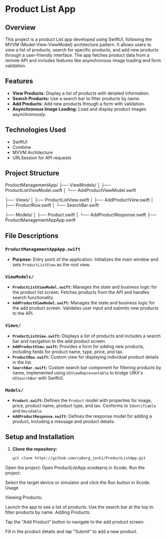 # Product List App

## Overview

This project is a product List app developed using SwiftUI, following the MVVM (Model-View-ViewModel) architecture pattern. It allows users to view a list of products, search for specific products, and add new products through a user-friendly interface. The app fetches product data from a remote API and includes features like asynchronous image loading and form validation.

## Features

- **View Products:** Display a list of products with detailed information.
- **Search Products:** Use a search bar to filter products by name.
- **Add Products:** Add new products through a form with validation.
- **Asynchronous Image Loading:** Load and display product images asynchronously.

## Technologies Used

- SwiftUI
- Combine
- MVVM Architecture
- URLSession for API requests

## Project Structure
ProductManagementApp/
├── ViewModels/
│ ├── ProductListViewModel.swift
│ └── AddProductViewModel.swift

├── Views/
│ ├── ProductListView.swift
│ ├── AddProductView.swift
│ ├── ProductRow.swift
│ └── SearchBar.swift

├── Models/
│ ├── Product.swift
│ └── AddProductResponse.swift
├── ProductManagementAppApp.swift


## File Descriptions

### `ProductManagementAppApp.swift`
- **Purpose:** Entry point of the application. Initializes the main window and sets `ProductListView` as the root view.

### `ViewModels/`
- **`ProductListViewModel.swift`:** Manages the state and business logic for the product list screen. Fetches products from the API and handles search functionality.
- **`AddProductViewModel.swift`:** Manages the state and business logic for the add product screen. Validates user input and submits new products to the API.

### `Views/`
- **`ProductListView.swift`:** Displays a list of products and includes a search bar and navigation to the add product screen.
- **`AddProductView.swift`:** Provides a form for adding new products, including fields for product name, type, price, and tax.
- **`ProductRow.swift`:** Custom view for displaying individual product details in the list.
- **`SearchBar.swift`:** Custom search bar component for filtering products by name, implemented using `UIViewRepresentable` to bridge UIKit's `UISearchBar` with SwiftUI.

### `Models/`
- **`Product.swift`:** Defines the `Product` model with properties for image, price, product name, product type, and tax. Conforms to `Identifiable` and `Decodable`.
- **`AddProductResponse.swift`:** Defines the response model for adding a product, including a message and product details.

## Setup and Installation

1. **Clone the repository:**
   ```bash
   git clone https://github.com/cyborg_joshi/ProductListApp.git
Open the project:
Open ProductListApp.xcodeproj in Xcode.
Run the project:

Select the target device or simulator and click the Run button in Xcode.
Usage

Viewing Products:

Launch the app to see a list of products.
Use the search bar at the top to filter products by name.
Adding Products:

Tap the "Add Product" button to navigate to the add product screen.

Fill in the product details and tap "Submit" to add a new product.

